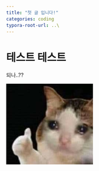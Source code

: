 ```yaml
---
title: "첫 글 입니다!"
categories: coding
typora-root-url: ..\
---
```




# 테스트 테스트



되나..??





![thumbcat](\images\2023-09-26-first\thumbcat-1695744564708-1.jpg)





